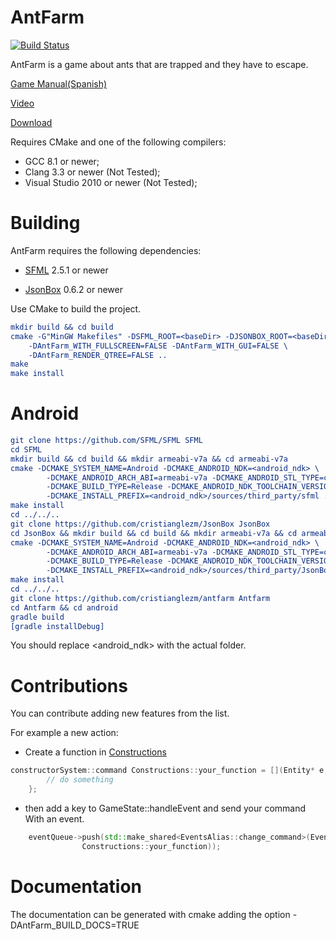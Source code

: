 # AntFarm

[![Build Status](https://travis-ci.org/cristianglezm/AntFarm.svg)](https://travis-ci.org/cristianglezm/AntFarm)

AntFarm is a game about ants that are trapped and they have to escape.

[Game Manual(Spanish)](https://bitbucket.org/cristian_glez_m/antfarm/wiki/Manual%20de%20Juego)

[Video](https://www.youtube.com/watch?v=o17TOI_zKAY)

[Download](https://bitbucket.org/cristian_glez_m/antfarm/downloads)

Requires CMake and one of the following compilers:

* GCC 8.1 or newer;
* Clang 3.3 or newer (Not Tested);
* Visual Studio 2010 or newer (Not Tested);

Building
===

AntFarm requires the following dependencies:

* [SFML](http://sfml-dev.org) 2.5.1 or newer

* [JsonBox](https://github.com/anhero/JsonBox) 0.6.2 or newer

Use CMake to build the project.

```cmake
mkdir build && cd build
cmake -G"MinGW Makefiles" -DSFML_ROOT=<baseDir> -DJSONBOX_ROOT=<baseDir> \ 
	-DAntFarm_WITH_FULLSCREEN=FALSE -DAntFarm_WITH_GUI=FALSE \
	-DAntFarm_RENDER_QTREE=FALSE ..
make
make install
```

Android
==

```cmake
git clone https://github.com/SFML/SFML SFML
cd SFML
mkdir build && cd build && mkdir armeabi-v7a && cd armeabi-v7a
cmake -DCMAKE_SYSTEM_NAME=Android -DCMAKE_ANDROID_NDK=<android_ndk> \
        -DCMAKE_ANDROID_ARCH_ABI=armeabi-v7a -DCMAKE_ANDROID_STL_TYPE=c++_static \ 
        -DCMAKE_BUILD_TYPE=Release -DCMAKE_ANDROID_NDK_TOOLCHAIN_VERSION=clang \ 
        -DCMAKE_INSTALL_PREFIX=<android_ndk>/sources/third_party/sfml ../..
make install
cd ../../..
git clone https://github.com/cristianglezm/JsonBox JsonBox
cd JsonBox && mkdir build && cd build && mkdir armeabi-v7a && cd armeabi-v7a
cmake -DCMAKE_SYSTEM_NAME=Android -DCMAKE_ANDROID_NDK=<android_ndk> \
        -DCMAKE_ANDROID_ARCH_ABI=armeabi-v7a -DCMAKE_ANDROID_STL_TYPE=c++_static \ 
        -DCMAKE_BUILD_TYPE=Release -DCMAKE_ANDROID_NDK_TOOLCHAIN_VERSION=clang \ 
        -DCMAKE_INSTALL_PREFIX=<android_ndk>/sources/third_party/JsonBox ../..
make install
cd ../../..
git clone https://github.com/cristianglezm/antfarm Antfarm
cd Antfarm && cd android
gradle build
[gradle installDebug]

```

You should replace <android_ndk> with the actual folder.

Contributions
===

You can contribute adding new features from the list.

For example a new action:

* Create a function in [Constructions](https://github.com/cristianglezm/AntFarm/blob/master/src/Systems/constructorSystem/Constructions.cpp)

```cpp
constructorSystem::command Constructions::your_function = [](Entity* e,sf::VertexArray* map, sf::FloatRect bounds){
		// do something
	};
```

* then add a key to GameState::handleEvent and send your command With an event.

```cpp
	eventQueue->push(std::make_shared<EventsAlias::change_command>(EventType::CHANGE_COMMAND,
				Constructions::your_function));
```

Documentation
===

The documentation can be generated with cmake adding the option -DAntFarm_BUILD_DOCS=TRUE

